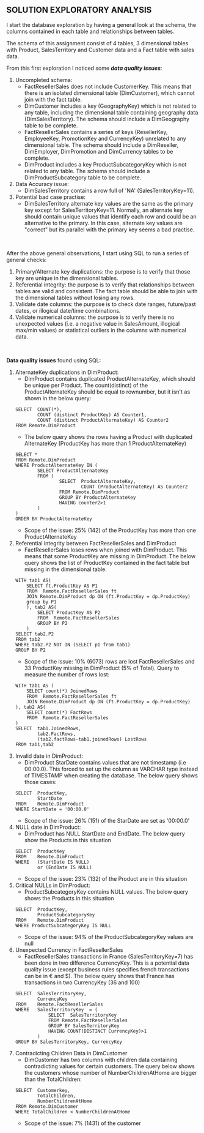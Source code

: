 ## SOLUTION EXPLORATORY ANALYSIS


I start the database exploration by having a general look at the schema, the columns contained in each table and relationships between tables.

The schema of this assignment consist of 4 tables, 3 dimensional tables with Product, SalesTerritory and Customer data and a Fact table with sales data.


From this first exploration I noticed some ***data quality issues***: 
1. Uncompleted schema:
    - FactResellerSales does not include CustomerKey. This means that there is an isolated dimensional table (DimCustomer), which cannot join with the fact table. 
    - DimCustomer includes a key (GeographyKey) which is not related to any table, including the dimensional table containing geography data (DimSalesTerritory). The schema should include a DimGeography table to be complete.
    - FactResellerSales contains a series of keys (ResellerKey, EmployeeKey, PromotionKey and CurrencyKey) unrelated to any dimensional table. The schema should include a DimReseller, DimEmployer, DimPromotion and DimCurrency tables to be complete.
    - DimProduct includes a key ProductSubcategoryKey which is not related to any table. The schema should include a DimProductSubcategory table to be complete.
2. Data Accuracy issue: 
    - DimSalesTerritory contains a row full of 'NA' (SalesTerritoryKey=11). 
3. Potential bad case practise: 
    - DimSalesTerritory alternate key values are the same as the primary key except for SalesTerritoryKey=11. Normally, an alternate key should contain unique values that identify each row and could be an alternative to the primary. In this case, alternate key values are "correct" but its parallel with the primary key seems a bad practise.

<br/>

After the above general observations, I start using SQL to run a series of general checks: 
1. Primary/Alternate key duplications: the purpose is to verify that those key are unique in the dimensional tables.
2. Referential integrity: the purpose is to verify that relationships between tables are valid and consistent. The fact table should be able to join with the dimensional tables without losing any rows.
3. Validate date columns: the purpose is to check date ranges, future/past dates, or illogical date/time combinations.
4. Validate numerical columns: the purpose is to verify there is no unexpected values (i.e. a negative value in SalesAmount, illogical max/min values) or statistical outliers in the columns with numerical data.

<br/>

**Data quality issues** found using SQL:
1. AlternateKey duplications in DimProduct:
    - DimProduct contains duplicated ProductAlternateKey, which should be unique per Product. The count(distinct) of the ProductAlternateKey should be equal to rownumber, but it isn't as shown in the below query:
    ```
    SELECT  COUNT(*), 
            COUNT (distinct ProductKey) AS Counter1,
            COUNT (distinct ProductAlternateKey) AS Counter2
    FROM Remote.DimProduct
    ```
    - The below query shows the rows having a Product with duplicated AlternateKey (ProductKey has more than 1 ProductAlternateKey)
    ```
    SELECT *
    FROM Remote.DimProduct
    WHERE ProductAlternateKey IN (
            SELECT ProductAlternateKey
            FROM (
                    SELECT  ProductAlternateKey,
                            COUNT (ProductAlternateKey) AS Counter2
                    FROM Remote.DimProduct
                    GROUP BY ProductAlternateKey
                    HAVING counter2>1
            )
    )
    ORDER BY ProductAlternateKey
    ```
    - Scope of the issue: 25% (142) of the ProductKey has more than one ProductAlternateKey
2. Referential integrity between FactResellerSales and DimProduct
    - FactResellerSales loses rows when joined with DimProduct. This means that some ProductKey are missing in DimProduct. The below query shows the list of ProductKey contained in the fact table but missing in the dimensional table.
    ```
    WITH tab1 AS(
        SELECT ft.ProductKey AS P1
        FROM  Remote.FactResellerSales ft
        JOIN Remote.DimProduct dp ON (ft.ProductKey = dp.ProductKey)
        group by P1
        ), tab2 AS(
            SELECT ProductKey AS P2
            FROM  Remote.FactResellerSales
            GROUP BY P2
        )
    SELECT tab2.P2
    FROM tab2
    WHERE tab2.P2 NOT IN (SELECT p1 from tab1)
    GROUP BY P2
    ```
    - Scope of the issue: 10% (6073) rows are lost FactResellerSales and 33 ProductKey missing in DimProduct (5% of Total). Query to measure the number of rows lost:
    ```
    WITH tab1 AS (
        SELECT count(*) JoinedRows
        FROM  Remote.FactResellerSales ft
        JOIN Remote.DimProduct dp ON (ft.ProductKey = dp.ProductKey)
    ), tab2 AS(
        SELECT count(*) FactRows
        FROM  Remote.FactResellerSales
    )
    SELECT  tab1.JoinedRows,
            tab2.FactRows,
            (tab2.factRows-tab1.joinedRows) LostRows
    FROM tab1,tab2
    ```
3. Invalid date in DimProduct: 
    - DimProduct StarDate contains values that are not timestamp (i.e 00:00.0). This forced to set up the column as VARCHAR type instead of TIMESTAMP when creating the database. The below query shows those cases:
    ```
    SELECT  ProductKey,
            StartDate
    FROM    Remote.DimProduct
    WHERE StartDate = '00:00.0'
    ``` 
    - Scope of the issue: 26% (151) of the StarDate are set as '00:00.0'
4. NULL date in DimProduct: 
    - DimProduct has NULL StartDate and EndDate. The below query show the Products in this situation
    ```
    SELECT  ProductKey
    FROM    Remote.DimProduct
    WHERE   (StartDate IS NULL) 
            or (EndDate IS NULL)
    ```
    - Scope of the issue: 23% (132) of the Product are in this situation
5. Critical NULLs in DimProduct: 
    - ProductSubcategoryKey contains NULL values. The below query shows the Products in this situation
    ```
    SELECT  ProductKey,
            ProductSubcategoryKey
    FROM    Remote.DimProduct
    WHERE ProductSubcategoryKey IS NULL
    ```
    - Scope of the issue: 94% of the ProductSubcategoryKey values are null
6. Unexpected Currency in FactResellerSales
    - FactResellerSales transactions in France (SalesTerritoryKey=7) has been done in two difference CurrencyKey. This is a potential data quality issue (except business rules specifies french transactions can be in € and $). The below query shows that France has transactions in two CurrencyKey (36 and 100)
    ```
    SELECT  SalesTerritoryKey,
            CurrencyKey
    FROM    Remote.FactResellerSales
    WHERE   SalesTerritoryKey  = (  
                SELECT  SalesTerritoryKey
                FROM Remote.FactResellerSales
                GROUP BY SalesTerritoryKey
                HAVING COUNT(DISTINCT CurrencyKey)>1
            )
    GROUP BY SalesTerritoryKey, CurrencyKey
    ```
7. Contradicting Children Data in DimCustomer
    - DimCustomer has two columns with children data containing contradicting values for certain customers. The query below shows the customers whose number of NumberChildrenAtHome are bigger than the TotalChildren:
    ```
    SELECT  Customerkey,
            TotalChildren,
            NumberChildrenAtHome
    FROM Remote.DimCustomer
    WHERE TotalChildren < NumberChildrenAtHome
    ```
     - Scope of the issue: 7% (1431) of the customer